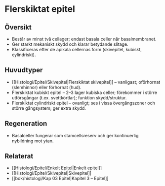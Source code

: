 # Flerskiktat epitel

## Översikt
- Består av minst två cellager; endast basala celler når basalmembranet.
- Ger starkt mekaniskt skydd och klarar betydande slitage.
- Klassificeras efter de apikala cellernas form (skivepitel, kubiskt, cylindriskt).

## Huvudtyper
- [[Histologi/Epitel/Skivepitel|Flerskiktat skivepitel]] – vanligast; oförhornat (slemhinnor) eller förhornat (hud).
- Flerskiktat kubiskt epitel – 2–3 lager kubiska celler; förekommer i större utförsgångar (t.ex. svettkörtlar); funktion skydd/struktur.
- Flerskiktat cylindriskt epitel – ovanligt; ses i vissa övergångszoner och större gångsystem; ger extra skydd.

## Regeneration
- Basalceller fungerar som stamcellsreserv och ger kontinuerlig nybildning mot ytan.

## Relaterat
- [[Histologi/Epitel/Enkelt Epitel|Enkelt epitel]]
- [[Histologi/Epitel/Skivepitel|Skivepitel]]
- [[bok/histologi/Kap 03 Epitel|Kapitel 3 – Epitel]]
